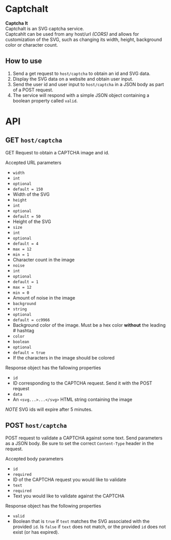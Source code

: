 # CaptchaIt
**Captcha It**  
CaptchaIt is an SVG captcha service.  
CaptcahIt can be used from any host/url *(CORS)* and allows for customization of the SVG, such as changing its width, height, background color or character count.

## How to use
1. Send a get request to `host/captcha` to obtain an id and SVG data.  
2. Display the SVG data on a website and obtain user input.
3. Send the user id and user input to `host/captcha` in a JSON body as part of a POST request.
4. The service will respond with a simple JSON object containing a boolean property called `valid`.


# API
## GET `host/captcha`
GET Request to obtain a CAPTCHA image and id.

Accepted URL parameters
* `width`
 * `int`
 * `optional`
 * `default = 150`
 * Width of the SVG
* `height`
 * `int`
 * `optional`
 * `default = 50`
 * Height of the SVG
* `size`
 * `int`
 * `optional`
 * `default = 4`
 * `max = 12`
 * `min = 1`
 * Character count in the image
* `noise`
 * `int`
 * `optional`
 * `default = 1`
 * `max = 12`
 * `min = 0`
 * Amount of noise in the image
* `background`
 * `string`
 * `optional`
 * `default = cc9966`
 * Background color of the image. Must be a hex color **without** the leading # hashtag
* `color`
 * `boolean`
 * `optional`
 * `default = true`
 * If the characters in the image should be colored

Response object has the fallowing properties  
* `id`
 * ID corresponding to the CAPTCHA request. Send it with the POST request
* `data`
 * An `<svg...>...</svg>` HTML string containing the image

*NOTE* SVG ids will expire after 5 minutes.

 ## POST `host/captcha`
 POST request to validate a CAPTCHA against some text. Send parameters as a JSON body. Be sure to set the correct `Content-Type` header in the request.

 Accepted body parameters
 * `id`
 * `required`
 * ID of the CAPTCHA request you would like to validate
* `text`
 * `required`
 * Text you would like to validate against the CAPTCHA

 Response object has the following properties
* `valid`
 * Boolean that is `true` if `text` matches the SVG associated with the provided `id`. Is `false` if `text` does not match, or the provided `id` does not exist (or has expired).
